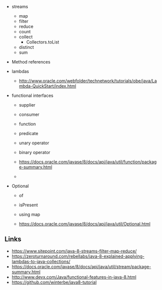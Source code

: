 - streams
  - map
  - filter
  - reduce
  - count
  - collect
    - Collectors.toList
  - distinct
  - sum

- Method references

- lambdas

  - http://www.oracle.com/webfolder/technetwork/tutorials/obe/java/Lambda-QuickStart/index.html


- functional interfaces
  - supplier
  - consumer
  - function
  - predicate
  - unary operator
  - binary operator

  - https://docs.oracle.com/javase/8/docs/api/java/util/function/package-summary.html
  -
- Optional
  - of
  - isPresent
  - using map

  - https://docs.oracle.com/javase/8/docs/api/java/util/Optional.html

## Links

- https://www.sitepoint.com/java-8-streams-filter-map-reduce/
- https://zeroturnaround.com/rebellabs/java-8-explained-applying-lambdas-to-java-collections/
- https://docs.oracle.com/javase/8/docs/api/java/util/stream/package-summary.html
- http://www.devx.com/Java/functional-features-in-java-8.html
- https://github.com/winterbe/java8-tutorial
